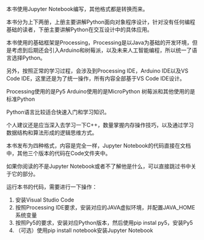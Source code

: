 本书使用Jupyter Notebook编写，其他格式都是转换而来。

本书分为上下两册，上册主要讲解Python面向对象程序设计，针对没有任何编程基础的读者，下册主要讲解Python在交互设计中的具体应用。

本书使用的基础框架是Processing，Processing是以Java为基础的开发环境，但是考虑到后期还会引入Arduino和树莓派，以及未来人工智能编程，所以统一了语言选择Python。

另外，按照正常的学习过程，会涉及到Processing IDE，Arduino IDE以及VS Code IDE，这里还是为了统一操作，所有内容全部基于VS Code IDE设计。

Processing使用的是Py5
Arduino使用的是MicroPython
树莓派和其他使用的是标准Python

Python语言比较适合快速入门和学习知识。

个人建议还是应当深入去学习一下C++，数量掌握内存操作技巧，以及通过学习数据结构和算法形成的逻辑思维方式。

本书发布为四种格式，内容是完全一样，Jupyter Notebook的代码直接在文档中，其他三个版本的代码在Code文件夹中。

如果你阅读的不是Jupyter Notebook或者不了解他是什么，可以直接跳过书中关于它的部分。

运行本书的代码，需要进行一下操作：
1. 安装Visual Studio Code
2. 按照Processing IDE要求，安装对应的JAVA虚拟环境，并配置JAVA_HOME系统变量
3. 按照Py5的要求，安装对应Python版本，然后使用pip instal py5，安装Py5
4. （可选）使用pip install notebook安装Jupyter Notebook
